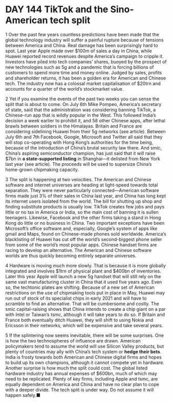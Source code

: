 # DAY 144 TikTok and the Sino-American tech split
1 Over the past few years countless predictions have been made that the global technology industry will suffer a painful rupture because of tensions between America and China. Real damage has been surprisingly hard to spot. Last year Apple made over $100m of sales a day in China, while Huawei reported record revenues despite America’s campaign to cripple it. Investors have piled into tech companies’ shares, buoyed by the prospect of new technologies such as 5g and a pandemic that is forcing billions of customers to spend more time and money online. Judged by sales, profits and shareholder returns, it has been a golden era for American and Chinese tech. The industry now has a colossal market capitalisation of $20trn and accounts for a quarter of the world’s stockmarket value.

2 Yet if you examine the events of the past two weeks you can sense the split that is about to come. On July 6th Mike Pompeo, America’s secretary of state, said that the administration was considering banning TikTok, a Chinese-run app that is wildly popular in the West. This followed India’s decision a week earlier to prohibit it, and 58 other Chinese apps, after lethal brawls between soldiers in the Himalayas. Britain and France are considering sidelining Huawei from their 5g networks (see article). Between July 6th and 7th Facebook, Google, Microsoft and Twitter all said that they will stop co-operating with Hong Kong’s authorities for the time being, because of the introduction of China’s brutal security law there. And smic, China’s aspiring semiconductor champion, has just said that it will raise $7bn in **a state-supported listing** in Shanghai—it delisted from New York last year (see article). The proceeds will be used to supersize China’s home-grown chipmaking capacity.

3 The split is happening at two velocities. The American and Chinese software and internet universes are heading at light-speed towards total separation. They were never particularly connected—American software firms made just 3% of their sales in China last year, and China has long kept its internet users isolated from the world. The bill for shutting up shop and finding substitute products is usually low. TikTok creates few jobs and pays little or no tax in America or India, so the main cost of banning it is sullen teenagers. Likewise, Facebook and the other firms taking a stand in Hong Kong do little or no business in China. Two important exceptions have been Microsoft’s office software and, especially, Google’s system of apps like gmail and Maps, found on Chinese-made phones sold worldwide. America’s blacklisting of Huawei has cut off the world’s second-biggest phone seller from some of the world’s most popular apps. Chinese handset firms are racing to develop an alternative. The American and Chinese software worlds are thus quickly becoming entirely separate universes.

4 Hardware is moving much more slowly. That is because it is more globally integrated and involves $1trn of physical plant and $400bn of inventories. Later this year Apple will launch a new 5g handset that will still rely on the same vast manufacturing cluster in China that it used five years ago. Even so, the techtonic plates are shifting. Because of a new set of American restrictions on the use of chipmaking tools put in place in May, Huawei may run out of stock of its specialist chips in early 2021 and will have to scramble to find an alternative. That will be cumbersome and costly. The smic capital-raising shows that China intends to create a chip giant on a par with Intel or Taiwan’s tsmc, although it will take years to do so. If Britain and France both eventually ditch Huawei, they will shift to using Nokia and Ericsson in their networks, which will be expensive and take several years.

5 If the splintering now seems inevitable, there will be some surprises. One is how the two technospheres of influence are drawn. American policymakers tend to assume the world will use Silicon Valley products, but plenty of countries may ally with China’s tech system or **hedge their bets**. India is frosty towards both American and Chinese digital firms and hopes to build up its own champions, although it cannot compete yet in hardware. Another surprise is how much the split could cost. The global listed hardware industry has annual expenses of $600bn, much of which may need to be replicated. Plenty of key firms, including Apple and tsmc, are equally dependent on America and China and have no clear plan to cope with a deeper divide. The tech split is under way. Do not assume it will happen safely.■

